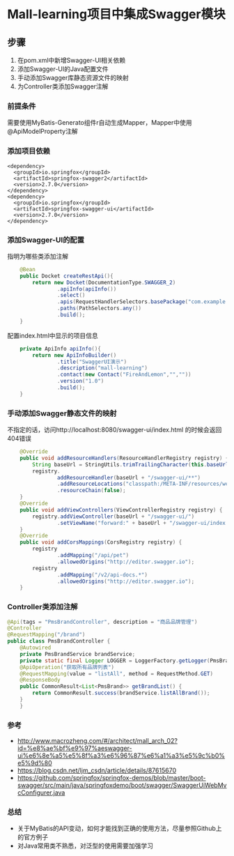 # Mall-learning项目中集成Swagger模块

## 步骤
 1. 在pom.xml中新增Swagger-UI相关依赖
 2. 添加Swagger-UI的Java配置文件
 3. 手动添加Swagger库静态资源文件的映射
 4. 为Controller类添加Swagger注解


### 前提条件
需要使用MyBatis-Generato组件r自动生成Mapper，Mapper中使用 @ApiModelProperty注解


###  添加项目依赖
```<!--Swagger-UI API文档生产工具-->
<dependency>
  <groupId>io.springfox</groupId>
  <artifactId>springfox-swagger2</artifactId>
  <version>2.7.0</version>
</dependency>
<dependency>
  <groupId>io.springfox</groupId>
  <artifactId>springfox-swagger-ui</artifactId>
  <version>2.7.0</version>
</dependency>
```
### 添加Swagger-UI的配置
指明为哪些类添加注解
``` java  
	@Bean
    public Docket createRestApi(){
        return new Docket(DocumentationType.SWAGGER_2)
                .apiInfo(apiInfo())
                .select()
                .apis(RequestHandlerSelectors.basePackage("com.example.demo.controller"))
                .paths(PathSelectors.any())
                .build();
    }
```
配置index.html中显示的项目信息
```java   
	private ApiInfo apiInfo(){
        return new ApiInfoBuilder()
                .title("SwaggerUI演示")
                .description("mall-learning")
                .contact(new Contact("FireAndLemon","",""))
                .version("1.0")
                .build();
    }
```
### 手动添加Swagger静态文件的映射
不指定的话，访问http://localhost:8080/swagger-ui/index.html 的时候会返回404错误
``` java  
	@Override
    public void addResourceHandlers(ResourceHandlerRegistry registry) {
        String baseUrl = StringUtils.trimTrailingCharacter(this.baseUrl, '/');
        registry.
                addResourceHandler(baseUrl + "/swagger-ui/**")
                .addResourceLocations("classpath:/META-INF/resources/webjars/springfox-swagger-ui/")
                .resourceChain(false);
    }
    @Override
    public void addViewControllers(ViewControllerRegistry registry) {
        registry.addViewController(baseUrl + "/swagger-ui/")
                .setViewName("forward:" + baseUrl + "/swagger-ui/index.html");
    }
    @Override
    public void addCorsMappings(CorsRegistry registry) {
        registry
                .addMapping("/api/pet")
                .allowedOrigins("http://editor.swagger.io");
        registry
                .addMapping("/v2/api-docs.*")
                .allowedOrigins("http://editor.swagger.io");
    }
```

### Controller类添加注解

```java
@Api(tags = "PmsBrandController", description = "商品品牌管理")
@Controller
@RequestMapping("/brand")
public class PmsBrandController {
    @Autowired
    private PmsBrandService brandService;
    private static final Logger LOGGER = LoggerFactory.getLogger(PmsBrandController.class);
    @ApiOperation("获取所有品牌列表")
    @RequestMapping(value = "listAll", method = RequestMethod.GET)
    @ResponseBody
    public CommonResult<List<PmsBrand>> getBrandList() {
        return CommonResult.success(brandService.listAllBrand());
    }
    }
```

### 参考
 - http://www.macrozheng.com/#/architect/mall_arch_02?id=%e8%ae%bf%e9%97%aeswagger-ui%e6%8e%a5%e5%8f%a3%e6%96%87%e6%a1%a3%e5%9c%b0%e5%9d%80
 - https://blog.csdn.net/ljm_csdn/article/details/87615670
 - https://github.com/springfox/springfox-demos/blob/master/boot-swagger/src/main/java/springfoxdemo/boot/swagger/SwaggerUiWebMvcConfigurer.java


### 总结
 - 关于MyBatis的API变动，如何才能找到正确的使用方法，尽量参照Github上的官方例子
 - 对Java常用类不熟悉，对泛型的使用需要加强学习



